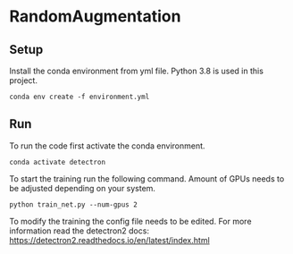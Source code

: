 # RandomAugmentation

## Setup
Install the conda environment from yml file. Python 3.8 is used in this project.

```
conda env create -f environment.yml
```

## Run
To run the code first activate the conda environment.

```
conda activate detectron
```

To start the training run the following command. Amount of GPUs needs to be adjusted depending on your system.

```
python train_net.py --num-gpus 2
```

To modify the training the config file needs to be edited. For more information read the detectron2 docs: https://detectron2.readthedocs.io/en/latest/index.html
